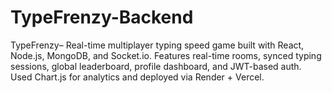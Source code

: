 # TypeFrenzy-Backend
TypeFrenzy– Real-time multiplayer typing speed game built with React, Node.js, MongoDB, and Socket.io. Features real-time rooms, synced typing sessions, global leaderboard, profile dashboard, and JWT-based auth. Used Chart.js for analytics and deployed via Render + Vercel.
